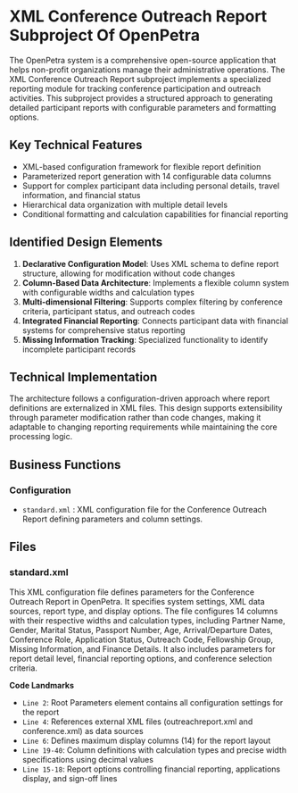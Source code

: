 # XML Conference Outreach Report Subproject Of OpenPetra

The OpenPetra system is a comprehensive open-source application that helps non-profit organizations manage their administrative operations. The XML Conference Outreach Report subproject implements a specialized reporting module for tracking conference participation and outreach activities. This subproject provides a structured approach to generating detailed participant reports with configurable parameters and formatting options.

## Key Technical Features

- XML-based configuration framework for flexible report definition
- Parameterized report generation with 14 configurable data columns
- Support for complex participant data including personal details, travel information, and financial status
- Hierarchical data organization with multiple detail levels
- Conditional formatting and calculation capabilities for financial reporting

## Identified Design Elements

1. **Declarative Configuration Model**: Uses XML schema to define report structure, allowing for modification without code changes
2. **Column-Based Data Architecture**: Implements a flexible column system with configurable widths and calculation types
3. **Multi-dimensional Filtering**: Supports complex filtering by conference criteria, participant status, and outreach codes
4. **Integrated Financial Reporting**: Connects participant data with financial systems for comprehensive status reporting
5. **Missing Information Tracking**: Specialized functionality to identify incomplete participant records

## Technical Implementation

The architecture follows a configuration-driven approach where report definitions are externalized in XML files. This design supports extensibility through parameter modification rather than code changes, making it adaptable to changing reporting requirements while maintaining the core processing logic.

## Business Functions

### Configuration
- `standard.xml` : XML configuration file for the Conference Outreach Report defining parameters and column settings.

## Files
### standard.xml

This XML configuration file defines parameters for the Conference Outreach Report in OpenPetra. It specifies system settings, XML data sources, report type, and display options. The file configures 14 columns with their respective widths and calculation types, including Partner Name, Gender, Marital Status, Passport Number, Age, Arrival/Departure Dates, Conference Role, Application Status, Outreach Code, Fellowship Group, Missing Information, and Finance Details. It also includes parameters for report detail level, financial reporting options, and conference selection criteria.

 **Code Landmarks**
- `Line 2`: Root Parameters element contains all configuration settings for the report
- `Line 4`: References external XML files (outreachreport.xml and conference.xml) as data sources
- `Line 6`: Defines maximum display columns (14) for the report layout
- `Line 19-40`: Column definitions with calculation types and precise width specifications using decimal values
- `Line 15-18`: Report options controlling financial reporting, applications display, and sign-off lines

[Generated by the Sage AI expert workbench: 2025-03-30 02:22:57  https://sage-tech.ai/workbench]: #